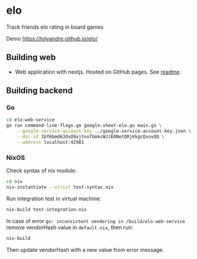 # elo
Track friends elo rating in board games

Demo https://tolyandre.github.io/elo/


## Building web

- Web application with nextjs. Hosted on GitHub pages. See [readme](./nextjs/README.md).

## Building backend

### Go
```bash
cd elo-web-service
go run command-line-flags.go google-sheet-elo.go main.go \
    --google-service-account-key ../google-service-account-key.json \
    --doc-id 1bf6bmd63dvO9xjtnoTGmkcWJJE0NetQRjKkgcQvovQQ \
    --address localhost:42981
```

### NixOS

Check syntax of nix module:
```bash
cd nix
nix-instantiate --strict test-syntax.nix
```

Run integration test in virtual machine:
```bash
nix-build test-integration.nix
```

In case of error `go: inconsistent vendoring in /build/elo-web-service` remove vendorHash value in `default.nix`, then run:
```bash
nix-build
```
Then update vendorHash with a new value from error message.



